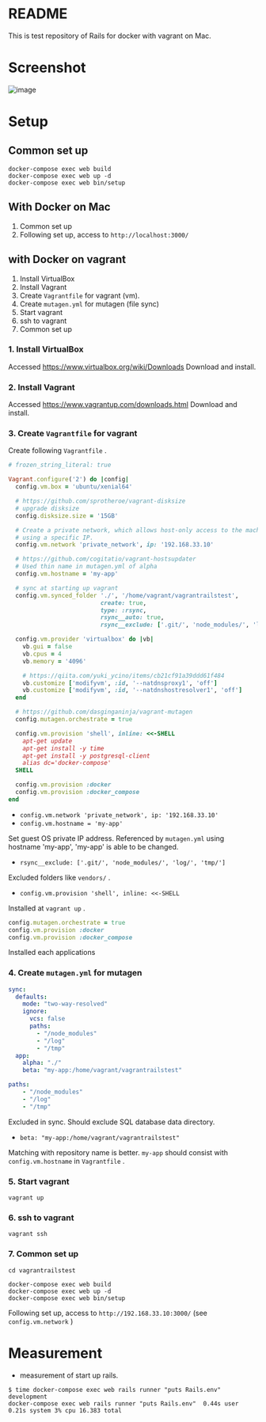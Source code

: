 # README

This is test repository of Rails for docker with vagrant on Mac.

# Screenshot

![image](https://user-images.githubusercontent.com/17272426/82747079-d75a5000-9dd0-11ea-904c-0532e11d84cd.png)
# Setup

## Common set up

```
docker-compose exec web build
docker-compose exec web up -d
docker-compose exec web bin/setup 
```

## With Docker on Mac
1. Common set up
2. Following set up, access to `http://localhost:3000/`

## with Docker on vagrant
1. Install VirtualBox
2. Install Vagrant
3. Create `Vagrantfile` for vagrant (vm).
4. Create `mutagen.yml` for mutagen (file sync)
5. Start vagrant
6. ssh to vagrant
7. Common set up

### 1. Install VirtualBox
Accessed https://www.virtualbox.org/wiki/Downloads
Download and install.

### 2. Install Vagrant
Accessed https://www.vagrantup.com/downloads.html
Download and install.

### 3. Create  `Vagrantfile` for vagrant
Create following `Vagrantfile` .


```ruby
# frozen_string_literal: true

Vagrant.configure('2') do |config|
  config.vm.box = 'ubuntu/xenial64'

  # https://github.com/sprotheroe/vagrant-disksize
  # upgrade disksize
  config.disksize.size = '15GB'

  # Create a private network, which allows host-only access to the machine
  # using a specific IP.
  config.vm.network 'private_network', ip: '192.168.33.10'

  # https://github.com/cogitatio/vagrant-hostsupdater
  # Used thin name in mutagen.yml of alpha
  config.vm.hostname = 'my-app'

  # sync at starting up vagrant
  config.vm.synced_folder './', '/home/vagrant/vagrantrailstest',
                          create: true,
                          type: :rsync,
                          rsync__auto: true,
                          rsync__exclude: ['.git/', 'node_modules/', 'log/', 'tmp/']

  config.vm.provider 'virtualbox' do |vb|
    vb.gui = false
    vb.cpus = 4
    vb.memory = '4096'

    # https://qiita.com/yuki_ycino/items/cb21cf91a39ddd61f484
    vb.customize ['modifyvm', :id, '--natdnsproxy1', 'off']
    vb.customize ['modifyvm', :id, '--natdnshostresolver1', 'off']
  end

  # https://github.com/dasginganinja/vagrant-mutagen
  config.mutagen.orchestrate = true

  config.vm.provision 'shell', inline: <<-SHELL
    apt-get update
    apt-get install -y time
    apt-get install -y postgresql-client
    alias dc='docker-compose'
  SHELL

  config.vm.provision :docker
  config.vm.provision :docker_compose
end

```

* `config.vm.network 'private_network', ip: '192.168.33.10'`
* `config.vm.hostname = 'my-app'`

Set guest OS private IP address.
Referenced by `mutagen.yml` using hostname 'my-app', 'my-app' is able to be changed. 


* `rsync__exclude: ['.git/', 'node_modules/', 'log/', 'tmp/']`

Excluded folders like `vendors/` .

* `config.vm.provision 'shell', inline: <<-SHELL`

Installed at `vagrant up` .

```ruby
config.mutagen.orchestrate = true
config.vm.provision :docker
config.vm.provision :docker_compose
```

Installed each applications

### 4. Create `mutagen.yml` for mutagen


```yaml
sync:
  defaults:
    mode: "two-way-resolved"
    ignore:
      vcs: false
      paths:
        - "/node_modules"
        - "/log"
        - "/tmp"
  app:
    alpha: "./"
    beta: "my-app:/home/vagrant/vagrantrailstest"
```

```yaml
paths:
    - "/node_modules"
    - "/log"
    - "/tmp"
```

Excluded in sync.
Should exclude SQL database data directory.

* `beta: "my-app:/home/vagrant/vagrantrailstest"`

Matching with repository name is better.
`my-app` should consist with `config.vm.hostname` in `Vagrantfile` .


### 5. Start vagrant

```shell
vagrant up
```

### 6. ssh to vagrant

```
vagrant ssh
```
### 7. Common set up

```
cd vagrantrailstest
```

```shell
docker-compose exec web build
docker-compose exec web up -d
docker-compose exec web bin/setup 
```

Following set up, access to `http://192.168.33.10:3000/` (see `config.vm.network` )


# Measurement

* measurement of start up rails.

```SHELL
$ time docker-compose exec web rails runner "puts Rails.env"
development
docker-compose exec web rails runner "puts Rails.env"  0.44s user 0.21s system 3% cpu 16.383 total
```
